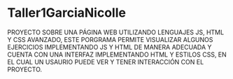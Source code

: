 # Taller1GarciaNicolle
PROYECTO SOBRE UNA PÁGINA WEB UTILIZANDO LENGUAJES JS, HTML Y CSS AVANZADO, ESTE PORGRAMA PERMITE VISUALIZAR ALGUNOS EJERCICIOS IMPLEMENTANDO JS Y HTML DE MANERA ADECUADA Y CUENTA CON UNA INTERFAZ IMPLEMENTANDO HTML Y ESTILOS CSS, EN EL CUAL UN USAURIO PUEDE VER Y TENER INTERACCIÓN CON EL PROYECTO.
